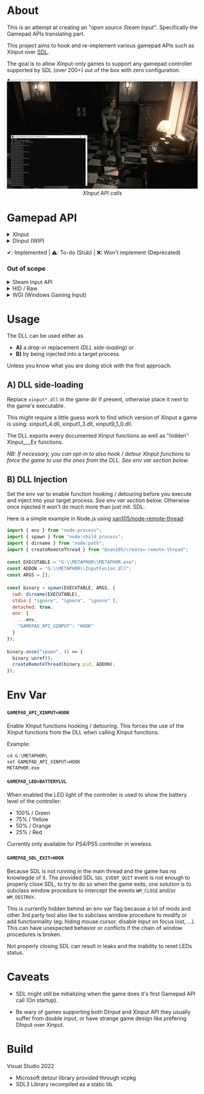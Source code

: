 About
=====

This is an attempt at creating an _"open source Steam Input"_. Specifically the Gamepad APIs translating part.

This project aims to hook and re-implement various gamepad APIs such as XInput over [SDL](https://www.libsdl.org/).

The goal is to allow XInput-only games to support any gamepad controller supported by SDL (over 200+) out of the box with zero configuration.

<p align="center">
  <img src="https://github.com/xan105/InputFusion/raw/main/screenshot/debug.png">
  <em>XInput API calls</em>
</p>

Gamepad API
===========

<details><summary>XInput</summary>

  - XInputGetState ✔️
  - XInputGetStateEx ✔️
  - XInputSetState ✔️
  - XInputSetStateEx¹ ✔️
  - XInputGetBatteryInformation ✔️
  - XInputGetCapabilities ✔️
  - XInputGetCapabilitiesEx ✔️ 
  - XInputGetKeystroke ⚠️
  - XInputWaitForGuideButton ⚠️
  - XInputCancelGuideButtonWait ⚠️
  - XInputPowerOffController ⚠️
  - XInputGetBaseBusInformation ⚠️
  - XInputEnable ❌
  - XInputGetAudioDeviceIds ❌
  - XInputGetDSoundAudioDeviceGuids ❌

¹ NB: XInputSetStateEx() from GDK _(XInputOnGameInput)_ is implemented and has been arbitrarily set to ordinal 1000. It does not exist in XInput.

</details>

<details><summary>DInput (WIP)</summary>

  - DirectInput8Create
    + IDirectInput8::ConfigureDevices
    + IDirectInput8::CreateDevice
      - IDirectInputDevice8::Acquire
      - IDirectInputDevice8::BuildActionMap
      - IDirectInputDevice8::CreateEffect
      - IDirectInputDevice8::EnumCreatedEffectObjects
      - IDirectInputDevice8::EnumEffects
      - IDirectInputDevice8::EnumEffectsInFile
      - IDirectInputDevice8::EnumObjects
      - IDirectInputDevice8::Escape
      - IDirectInputDevice8::GetCapabilities
      - IDirectInputDevice8::GetDeviceData
      - IDirectInputDevice8::GetDeviceInfo
      - IDirectInputDevice8::GetDeviceState
      - IDirectInputDevice8::GetEffectInfo
      - IDirectInputDevice8::GetForceFeedbackState
      - IDirectInputDevice8::GetImageInfo
      - IDirectInputDevice8::GetObjectInfo
      - IDirectInputDevice8::GetProperty
      - IDirectInputDevice8::Initialize
      - IDirectInputDevice8::Poll
      - IDirectInputDevice8::RunControlPanel
      - IDirectInputDevice8::SendDeviceData
      - IDirectInputDevice8::SendForceFeedbackCommand
      - IDirectInputDevice8::SetActionMap
      - IDirectInputDevice8::SetCooperativeLevel
      - IDirectInputDevice8::SetDataFormat
      - IDirectInputDevice8::SetEventNotification
      - IDirectInputDevice8::SetProperty
      - IDirectInputDevice8::Unacquire
      - IDirectInputDevice8::WriteEffectToFile
    + IDirectInput8::EnumDevices
    + IDirectInput8::EnumDevicesBySemantics
    + IDirectInput8::FindDevice
    + IDirectInput8::GetDeviceStatus
    + IDirectInput8::Initialize
    + IDirectInput8::RunControlPanel

</details>

✔: Implemented | ⚠: To-do (Stub) | ❌: Won't implement (Deprecated)

### Out of scope

<details><summary>Steam Input API</summary>
  <br/>
  Steam Input API only games. You need an action set to translate input. Hooking these API is going down the Steam Enulator rabbit hole.
  
</details>
  
<details><summary>HID / Raw</summary>
  <br/>
  These APIs aren't really like the standardised Gamepad APIs like XInput. They are much akin to low level access.
  If a game uses these APIs to add support for a specific Gamepad;
  The game devs probably have a certain experience in mind and we shouldn't interfere with it.
  
  Many mods and other 3rd party "fix" rely on these low level access to do their job.
  And they often complain about the new Steam Input capabilities of hooking system wide all relevant APIs for gamepad while Steam is running.
  
  As such, I do no think these API are relevant for my project.
  
</details>

<details><summary>WGI (Windows Gaming Input)</summary>
  <br/>
  This API is new and specifically designed to allow support for Gamepad others than Xbox controllers in a standardised way.
  Doesn't seem pertinent to this project for now.
  
</details>

Usage
=====

The DLL can be used either as 
- **A)** a drop-in replacement _(DLL side-loading)_ or
- **B)** by being injected into a target process.

Unless you know what you are doing stick with the first approach.

## A) DLL side-loading

Replace `xinput*.dll` in the game dir if present, otherwise place it next to the game's executable.

This might require a little guess work to find which version of XInput a game is using: xinput1_4.dll, xinput1_3.dll, xinput9_1_0.dll.

The DLL exports every documented XInput functions as well as "hidden" XInput___Ex functions.

_NB: If necessary, you can opt-in to also hook / detour XInput functions to force the game to use the ones from the DLL. See env var section below._

## B) DLL Injection

Set the env var to enable function hooking / detouring before you execute and inject into your target process. _See env var section below._
Otherwise once injected it won't do much more than just init. SDL.

Here is a simple example in Node.js using [xan105/node-remote-thread](https://github.com/xan105/node-remote-thread):

```js
import { env } from "node:process";
import { spawn } from "node:child_process";
import { dirname } from "node:path";
import { createRemoteThread } from "@xan105/create=-remote-thread";

const EXECUTABLE = "G:\\METAPHOR\\METAPHOR.exe";
const ADDON = "G:\\METAPHOR\\InputFusion.dll";
const ARGS = [];

const binary = spawn(EXECUTABLE, ARGS, {
  cwd: dirname(EXECUTABLE),
  stdio:[ "ignore", "ignore", "ignore" ], 
  detached: true,
  env: {
    ...env,
    "GAMEPAD_API_XINPUT": "HOOK"
  }
});

binary.once("spawn", () => {
  binary.unref();
  createRemoteThread(binary.pid, ADDON);
});
```


Env Var
=======

#### `GAMEPAD_API_XINPUT=HOOK`

Enable XInput functions hooking / detouring. 
This forces the use of the XInput functions from the DLL when calling XInput functions.

Example:

```console
cd G:\METAPHOR\
set GAMEPAD_API_XINPUT=HOOK
METAPHOR.exe
```

#### `GAMEPAD_LED=BATTERYLVL`

When enabled the LED light of the controller is used to show the battery level of the controller:

  - 100% / Green
  - 75% / Yellow
  - 50% / Orange
  - 25% / Red

Currently only available for PS4/PS5 controller in wireless.

#### `GAMEPAD_SDL_EXIT=HOOK`

Because SDL is not running in the main thread and the game has no knowlegde of it. 
The provided SDL `SDL_EVENT_QUIT` event is not enough to properly close SDL, to try to do so when the game exits, one solution is to subclass window procedure to intercept the events `WM_CLOSE` and/or `WM_DESTROY`.

This is currently hidden behind an env var flag because a lot of mods and other 3rd party tool also like to subclass window procedure to modify or add functionnality (eg: hiding mouse cursor, disable input on focus lost, ...). This can have unexpected behavior or conflicts if the chain of window procedures is broken.

Not properly closing SDL can result in leaks and the inability to reset LEDs status.

Caveats
=======

- SDL might still be initializing when the game does it's first Gamepad API call (On startup).

- Be wary of games supporting both DInput and XInput API they usually suffer from double input, or have strange game design like prefering DInput over Xinput.

Build
=====

Visual Studio 2022
  - Microsoft detour library provided through vcpkg
  - SDL3 Library recompiled as a static lib.
